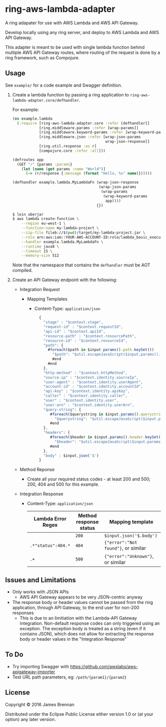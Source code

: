 # ring-aws-lambda-adapter

A ring adapater for use with AWS Lambda and AWS API Gateway.

Develop locally using any ring server, and deploy to AWS Lambda and AWS API
Gateway.

This adapter is meant to be used with single lambda function behind multiple AWS
API Gateway routes, where routing of the request is done by a ring framework,
such as Compojure.

## Usage

See `example/` for a code example and Swagger definition.

1. Create a lambda function by passing a ring application to
   `ring-aws-lambda-adapter.core/defhandler`.

   For example:

   ```Clojure
   (ns example.lambda
     (:require [ring-aws-lambda-adapter.core :refer [defhandler]]
               [ring.middleware.params :refer [wrap-params]]
               [ring.middleware.keyword-params :refer [wrap-keyword-params]]
               [ring.middleware.json :refer [wrap-json-params
                                             wrap-json-response]]
               [ring.util.response :as r]
               [compojure.core :refer :all]))

   (defroutes app
     (GET "/" {params :params}
       (let [name (get params :name "World")]
         (-> (r/response {:message (format "Hello, %s" name)})))))

   (defhandler example.lambda.MyLambdaFn (wrap-json-response
                                          (wrap-json-params
                                           (wrap-params
                                            (wrap-keyword-params
                                             app))))
                                         {})
   ```

   ```Bash
   $ lein uberjar
   $ aws lambda create-function \
       --region eu-west-1 \
       --function-name my-lambda-project \
       --zip-file fileb://$(pwd)/target/my-lambda-project.jar \
       --role arn:aws:iam::YOUR-AWS-ACCOUNT-ID:role/lambda_basic_execution \
       --handler example.lambda.MyLambdaFn \
       --runtime java8 \
       --timeout 15 \
       --memory-size 512
   ```

   Note that the namespace that contains the `defhandler` must be AOT compiled.

2. Create an API Gateway endpoint with the following:
   - Integration Request
     - Mapping Templates
       - Content-Type: `application/json`

         ```Javascript
           {
             "stage" : "$context.stage",
             "request-id" : "$context.requestId",
             "api-id" : "$context.apiId",
             "resource-path" : "$context.resourcePath",
             "resource-id" : "$context.resourceId",
             "path": {
               #foreach($path in $input.params().path.keySet())
                 "$path": "$util.escapeJavaScript($input.params().path.get($path))" #if($foreach.hasNext),
                 #end
               #end
             },
             "http-method" : "$context.httpMethod",
             "source-ip" : "$context.identity.sourceIp",
             "user-agent" : "$context.identity.userAgent",
             "account-id" : "$context.identity.accountId",
             "api-key" : "$context.identity.apiKey",
             "caller" : "$context.identity.caller",
             "user" : "$context.identity.user",
             "user-arn" : "$context.identity.userArn",
             "query-string": {
                #foreach($querystring in $input.params().querystring.keySet())
                  "$querystring": "$util.escapeJavaScript($input.params().querystring.get($querystring))" #if($foreach.hasNext),#end
                #end
             },
             "headers": {
                #foreach($header in $input.params().header.keySet())
                  "$header": "$util.escapeJavaScript($input.params().header.get($header))" #if($foreach.hasNext),#end
                #end
             },
             "body" : $input.json('$')
           }
         ```

   - Method Reponse
     - Create all your required status codes - at least 200 and 500; 200, 404 and 500 for this example.
   - Integration Response
     - Content-Type: `application/json`

       Lambda Error Regex | Method response status | Mapping template
       -------------------|------------------------|-----------------
                          | `200`                  | `$input.json('$.body')`
       `.*"status":404.*` | `404`                  | `{"error":"Not found"}`, or similar
       `.+`               | `500`                  | `{"error":"Unknown"}`, or similar

## Issues and Limitations

- Only works with JSON APIs
  - AWS API Gateway appears to be very JSON-centric anyway
- The response body or header values cannot be passed from the ring application,
  through API Gateway, to the end user for non-200 responses
  - This is due to an limitiation with the Lambda-API Gateway integration.
    Non-default response codes can only triggered using an exception. The
    exception body is treated as a string (even if it contains JSON), which does
    not allow for extracting the response body or header values in the
    "Integration Response"

## To Do

- Try importing Swagger with https://github.com/awslabs/aws-apigateway-importer
- Test URL path parameters, eg: `/path/{param1}/{param2}`

## License

Copyright © 2016 James Brennan

Distributed under the Eclipse Public License either version 1.0 or (at your
option) any later version.
